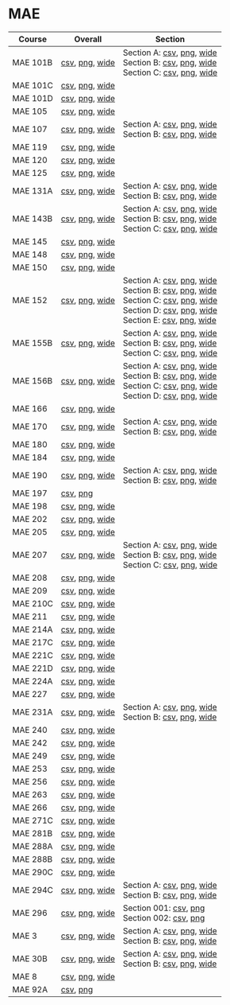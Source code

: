 # MAE

| Course | Overall | Section |
| ------ | ------- | ------- |
| MAE 101B | [csv](https://github.com/UCSD-Historical-Enrollment-Data/2024Spring/blob/main/overall/MAE%20101B.csv), [png](https://raw.githubusercontent.com/UCSD-Historical-Enrollment-Data/2024Spring/main/plot_overall/MAE%20101B.png), [wide](https://raw.githubusercontent.com/UCSD-Historical-Enrollment-Data/2024Spring/main/plot_overall_wide/MAE%20101B.png) | Section A: [csv](https://github.com/UCSD-Historical-Enrollment-Data/2024Spring/blob/main/section/MAE%20101B_A.csv), [png](https://raw.githubusercontent.com/UCSD-Historical-Enrollment-Data/2024Spring/main/plot_section/MAE%20101B_A.png), [wide](https://raw.githubusercontent.com/UCSD-Historical-Enrollment-Data/2024Spring/main/plot_section_wide/MAE%20101B_A.png)<br>Section B: [csv](https://github.com/UCSD-Historical-Enrollment-Data/2024Spring/blob/main/section/MAE%20101B_B.csv), [png](https://raw.githubusercontent.com/UCSD-Historical-Enrollment-Data/2024Spring/main/plot_section/MAE%20101B_B.png), [wide](https://raw.githubusercontent.com/UCSD-Historical-Enrollment-Data/2024Spring/main/plot_section_wide/MAE%20101B_B.png)<br>Section C: [csv](https://github.com/UCSD-Historical-Enrollment-Data/2024Spring/blob/main/section/MAE%20101B_C.csv), [png](https://raw.githubusercontent.com/UCSD-Historical-Enrollment-Data/2024Spring/main/plot_section/MAE%20101B_C.png), [wide](https://raw.githubusercontent.com/UCSD-Historical-Enrollment-Data/2024Spring/main/plot_section_wide/MAE%20101B_C.png) |
| MAE 101C | [csv](https://github.com/UCSD-Historical-Enrollment-Data/2024Spring/blob/main/overall/MAE%20101C.csv), [png](https://raw.githubusercontent.com/UCSD-Historical-Enrollment-Data/2024Spring/main/plot_overall/MAE%20101C.png), [wide](https://raw.githubusercontent.com/UCSD-Historical-Enrollment-Data/2024Spring/main/plot_overall_wide/MAE%20101C.png) |  |
| MAE 101D | [csv](https://github.com/UCSD-Historical-Enrollment-Data/2024Spring/blob/main/overall/MAE%20101D.csv), [png](https://raw.githubusercontent.com/UCSD-Historical-Enrollment-Data/2024Spring/main/plot_overall/MAE%20101D.png), [wide](https://raw.githubusercontent.com/UCSD-Historical-Enrollment-Data/2024Spring/main/plot_overall_wide/MAE%20101D.png) |  |
| MAE 105 | [csv](https://github.com/UCSD-Historical-Enrollment-Data/2024Spring/blob/main/overall/MAE%20105.csv), [png](https://raw.githubusercontent.com/UCSD-Historical-Enrollment-Data/2024Spring/main/plot_overall/MAE%20105.png), [wide](https://raw.githubusercontent.com/UCSD-Historical-Enrollment-Data/2024Spring/main/plot_overall_wide/MAE%20105.png) |  |
| MAE 107 | [csv](https://github.com/UCSD-Historical-Enrollment-Data/2024Spring/blob/main/overall/MAE%20107.csv), [png](https://raw.githubusercontent.com/UCSD-Historical-Enrollment-Data/2024Spring/main/plot_overall/MAE%20107.png), [wide](https://raw.githubusercontent.com/UCSD-Historical-Enrollment-Data/2024Spring/main/plot_overall_wide/MAE%20107.png) | Section A: [csv](https://github.com/UCSD-Historical-Enrollment-Data/2024Spring/blob/main/section/MAE%20107_A.csv), [png](https://raw.githubusercontent.com/UCSD-Historical-Enrollment-Data/2024Spring/main/plot_section/MAE%20107_A.png), [wide](https://raw.githubusercontent.com/UCSD-Historical-Enrollment-Data/2024Spring/main/plot_section_wide/MAE%20107_A.png)<br>Section B: [csv](https://github.com/UCSD-Historical-Enrollment-Data/2024Spring/blob/main/section/MAE%20107_B.csv), [png](https://raw.githubusercontent.com/UCSD-Historical-Enrollment-Data/2024Spring/main/plot_section/MAE%20107_B.png), [wide](https://raw.githubusercontent.com/UCSD-Historical-Enrollment-Data/2024Spring/main/plot_section_wide/MAE%20107_B.png) |
| MAE 119 | [csv](https://github.com/UCSD-Historical-Enrollment-Data/2024Spring/blob/main/overall/MAE%20119.csv), [png](https://raw.githubusercontent.com/UCSD-Historical-Enrollment-Data/2024Spring/main/plot_overall/MAE%20119.png), [wide](https://raw.githubusercontent.com/UCSD-Historical-Enrollment-Data/2024Spring/main/plot_overall_wide/MAE%20119.png) |  |
| MAE 120 | [csv](https://github.com/UCSD-Historical-Enrollment-Data/2024Spring/blob/main/overall/MAE%20120.csv), [png](https://raw.githubusercontent.com/UCSD-Historical-Enrollment-Data/2024Spring/main/plot_overall/MAE%20120.png), [wide](https://raw.githubusercontent.com/UCSD-Historical-Enrollment-Data/2024Spring/main/plot_overall_wide/MAE%20120.png) |  |
| MAE 125 | [csv](https://github.com/UCSD-Historical-Enrollment-Data/2024Spring/blob/main/overall/MAE%20125.csv), [png](https://raw.githubusercontent.com/UCSD-Historical-Enrollment-Data/2024Spring/main/plot_overall/MAE%20125.png), [wide](https://raw.githubusercontent.com/UCSD-Historical-Enrollment-Data/2024Spring/main/plot_overall_wide/MAE%20125.png) |  |
| MAE 131A | [csv](https://github.com/UCSD-Historical-Enrollment-Data/2024Spring/blob/main/overall/MAE%20131A.csv), [png](https://raw.githubusercontent.com/UCSD-Historical-Enrollment-Data/2024Spring/main/plot_overall/MAE%20131A.png), [wide](https://raw.githubusercontent.com/UCSD-Historical-Enrollment-Data/2024Spring/main/plot_overall_wide/MAE%20131A.png) | Section A: [csv](https://github.com/UCSD-Historical-Enrollment-Data/2024Spring/blob/main/section/MAE%20131A_A.csv), [png](https://raw.githubusercontent.com/UCSD-Historical-Enrollment-Data/2024Spring/main/plot_section/MAE%20131A_A.png), [wide](https://raw.githubusercontent.com/UCSD-Historical-Enrollment-Data/2024Spring/main/plot_section_wide/MAE%20131A_A.png)<br>Section B: [csv](https://github.com/UCSD-Historical-Enrollment-Data/2024Spring/blob/main/section/MAE%20131A_B.csv), [png](https://raw.githubusercontent.com/UCSD-Historical-Enrollment-Data/2024Spring/main/plot_section/MAE%20131A_B.png), [wide](https://raw.githubusercontent.com/UCSD-Historical-Enrollment-Data/2024Spring/main/plot_section_wide/MAE%20131A_B.png) |
| MAE 143B | [csv](https://github.com/UCSD-Historical-Enrollment-Data/2024Spring/blob/main/overall/MAE%20143B.csv), [png](https://raw.githubusercontent.com/UCSD-Historical-Enrollment-Data/2024Spring/main/plot_overall/MAE%20143B.png), [wide](https://raw.githubusercontent.com/UCSD-Historical-Enrollment-Data/2024Spring/main/plot_overall_wide/MAE%20143B.png) | Section A: [csv](https://github.com/UCSD-Historical-Enrollment-Data/2024Spring/blob/main/section/MAE%20143B_A.csv), [png](https://raw.githubusercontent.com/UCSD-Historical-Enrollment-Data/2024Spring/main/plot_section/MAE%20143B_A.png), [wide](https://raw.githubusercontent.com/UCSD-Historical-Enrollment-Data/2024Spring/main/plot_section_wide/MAE%20143B_A.png)<br>Section B: [csv](https://github.com/UCSD-Historical-Enrollment-Data/2024Spring/blob/main/section/MAE%20143B_B.csv), [png](https://raw.githubusercontent.com/UCSD-Historical-Enrollment-Data/2024Spring/main/plot_section/MAE%20143B_B.png), [wide](https://raw.githubusercontent.com/UCSD-Historical-Enrollment-Data/2024Spring/main/plot_section_wide/MAE%20143B_B.png)<br>Section C: [csv](https://github.com/UCSD-Historical-Enrollment-Data/2024Spring/blob/main/section/MAE%20143B_C.csv), [png](https://raw.githubusercontent.com/UCSD-Historical-Enrollment-Data/2024Spring/main/plot_section/MAE%20143B_C.png), [wide](https://raw.githubusercontent.com/UCSD-Historical-Enrollment-Data/2024Spring/main/plot_section_wide/MAE%20143B_C.png) |
| MAE 145 | [csv](https://github.com/UCSD-Historical-Enrollment-Data/2024Spring/blob/main/overall/MAE%20145.csv), [png](https://raw.githubusercontent.com/UCSD-Historical-Enrollment-Data/2024Spring/main/plot_overall/MAE%20145.png), [wide](https://raw.githubusercontent.com/UCSD-Historical-Enrollment-Data/2024Spring/main/plot_overall_wide/MAE%20145.png) |  |
| MAE 148 | [csv](https://github.com/UCSD-Historical-Enrollment-Data/2024Spring/blob/main/overall/MAE%20148.csv), [png](https://raw.githubusercontent.com/UCSD-Historical-Enrollment-Data/2024Spring/main/plot_overall/MAE%20148.png), [wide](https://raw.githubusercontent.com/UCSD-Historical-Enrollment-Data/2024Spring/main/plot_overall_wide/MAE%20148.png) |  |
| MAE 150 | [csv](https://github.com/UCSD-Historical-Enrollment-Data/2024Spring/blob/main/overall/MAE%20150.csv), [png](https://raw.githubusercontent.com/UCSD-Historical-Enrollment-Data/2024Spring/main/plot_overall/MAE%20150.png), [wide](https://raw.githubusercontent.com/UCSD-Historical-Enrollment-Data/2024Spring/main/plot_overall_wide/MAE%20150.png) |  |
| MAE 152 | [csv](https://github.com/UCSD-Historical-Enrollment-Data/2024Spring/blob/main/overall/MAE%20152.csv), [png](https://raw.githubusercontent.com/UCSD-Historical-Enrollment-Data/2024Spring/main/plot_overall/MAE%20152.png), [wide](https://raw.githubusercontent.com/UCSD-Historical-Enrollment-Data/2024Spring/main/plot_overall_wide/MAE%20152.png) | Section A: [csv](https://github.com/UCSD-Historical-Enrollment-Data/2024Spring/blob/main/section/MAE%20152_A.csv), [png](https://raw.githubusercontent.com/UCSD-Historical-Enrollment-Data/2024Spring/main/plot_section/MAE%20152_A.png), [wide](https://raw.githubusercontent.com/UCSD-Historical-Enrollment-Data/2024Spring/main/plot_section_wide/MAE%20152_A.png)<br>Section B: [csv](https://github.com/UCSD-Historical-Enrollment-Data/2024Spring/blob/main/section/MAE%20152_B.csv), [png](https://raw.githubusercontent.com/UCSD-Historical-Enrollment-Data/2024Spring/main/plot_section/MAE%20152_B.png), [wide](https://raw.githubusercontent.com/UCSD-Historical-Enrollment-Data/2024Spring/main/plot_section_wide/MAE%20152_B.png)<br>Section C: [csv](https://github.com/UCSD-Historical-Enrollment-Data/2024Spring/blob/main/section/MAE%20152_C.csv), [png](https://raw.githubusercontent.com/UCSD-Historical-Enrollment-Data/2024Spring/main/plot_section/MAE%20152_C.png), [wide](https://raw.githubusercontent.com/UCSD-Historical-Enrollment-Data/2024Spring/main/plot_section_wide/MAE%20152_C.png)<br>Section D: [csv](https://github.com/UCSD-Historical-Enrollment-Data/2024Spring/blob/main/section/MAE%20152_D.csv), [png](https://raw.githubusercontent.com/UCSD-Historical-Enrollment-Data/2024Spring/main/plot_section/MAE%20152_D.png), [wide](https://raw.githubusercontent.com/UCSD-Historical-Enrollment-Data/2024Spring/main/plot_section_wide/MAE%20152_D.png)<br>Section E: [csv](https://github.com/UCSD-Historical-Enrollment-Data/2024Spring/blob/main/section/MAE%20152_E.csv), [png](https://raw.githubusercontent.com/UCSD-Historical-Enrollment-Data/2024Spring/main/plot_section/MAE%20152_E.png), [wide](https://raw.githubusercontent.com/UCSD-Historical-Enrollment-Data/2024Spring/main/plot_section_wide/MAE%20152_E.png) |
| MAE 155B | [csv](https://github.com/UCSD-Historical-Enrollment-Data/2024Spring/blob/main/overall/MAE%20155B.csv), [png](https://raw.githubusercontent.com/UCSD-Historical-Enrollment-Data/2024Spring/main/plot_overall/MAE%20155B.png), [wide](https://raw.githubusercontent.com/UCSD-Historical-Enrollment-Data/2024Spring/main/plot_overall_wide/MAE%20155B.png) | Section A: [csv](https://github.com/UCSD-Historical-Enrollment-Data/2024Spring/blob/main/section/MAE%20155B_A.csv), [png](https://raw.githubusercontent.com/UCSD-Historical-Enrollment-Data/2024Spring/main/plot_section/MAE%20155B_A.png), [wide](https://raw.githubusercontent.com/UCSD-Historical-Enrollment-Data/2024Spring/main/plot_section_wide/MAE%20155B_A.png)<br>Section B: [csv](https://github.com/UCSD-Historical-Enrollment-Data/2024Spring/blob/main/section/MAE%20155B_B.csv), [png](https://raw.githubusercontent.com/UCSD-Historical-Enrollment-Data/2024Spring/main/plot_section/MAE%20155B_B.png), [wide](https://raw.githubusercontent.com/UCSD-Historical-Enrollment-Data/2024Spring/main/plot_section_wide/MAE%20155B_B.png)<br>Section C: [csv](https://github.com/UCSD-Historical-Enrollment-Data/2024Spring/blob/main/section/MAE%20155B_C.csv), [png](https://raw.githubusercontent.com/UCSD-Historical-Enrollment-Data/2024Spring/main/plot_section/MAE%20155B_C.png), [wide](https://raw.githubusercontent.com/UCSD-Historical-Enrollment-Data/2024Spring/main/plot_section_wide/MAE%20155B_C.png) |
| MAE 156B | [csv](https://github.com/UCSD-Historical-Enrollment-Data/2024Spring/blob/main/overall/MAE%20156B.csv), [png](https://raw.githubusercontent.com/UCSD-Historical-Enrollment-Data/2024Spring/main/plot_overall/MAE%20156B.png), [wide](https://raw.githubusercontent.com/UCSD-Historical-Enrollment-Data/2024Spring/main/plot_overall_wide/MAE%20156B.png) | Section A: [csv](https://github.com/UCSD-Historical-Enrollment-Data/2024Spring/blob/main/section/MAE%20156B_A.csv), [png](https://raw.githubusercontent.com/UCSD-Historical-Enrollment-Data/2024Spring/main/plot_section/MAE%20156B_A.png), [wide](https://raw.githubusercontent.com/UCSD-Historical-Enrollment-Data/2024Spring/main/plot_section_wide/MAE%20156B_A.png)<br>Section B: [csv](https://github.com/UCSD-Historical-Enrollment-Data/2024Spring/blob/main/section/MAE%20156B_B.csv), [png](https://raw.githubusercontent.com/UCSD-Historical-Enrollment-Data/2024Spring/main/plot_section/MAE%20156B_B.png), [wide](https://raw.githubusercontent.com/UCSD-Historical-Enrollment-Data/2024Spring/main/plot_section_wide/MAE%20156B_B.png)<br>Section C: [csv](https://github.com/UCSD-Historical-Enrollment-Data/2024Spring/blob/main/section/MAE%20156B_C.csv), [png](https://raw.githubusercontent.com/UCSD-Historical-Enrollment-Data/2024Spring/main/plot_section/MAE%20156B_C.png), [wide](https://raw.githubusercontent.com/UCSD-Historical-Enrollment-Data/2024Spring/main/plot_section_wide/MAE%20156B_C.png)<br>Section D: [csv](https://github.com/UCSD-Historical-Enrollment-Data/2024Spring/blob/main/section/MAE%20156B_D.csv), [png](https://raw.githubusercontent.com/UCSD-Historical-Enrollment-Data/2024Spring/main/plot_section/MAE%20156B_D.png), [wide](https://raw.githubusercontent.com/UCSD-Historical-Enrollment-Data/2024Spring/main/plot_section_wide/MAE%20156B_D.png) |
| MAE 166 | [csv](https://github.com/UCSD-Historical-Enrollment-Data/2024Spring/blob/main/overall/MAE%20166.csv), [png](https://raw.githubusercontent.com/UCSD-Historical-Enrollment-Data/2024Spring/main/plot_overall/MAE%20166.png), [wide](https://raw.githubusercontent.com/UCSD-Historical-Enrollment-Data/2024Spring/main/plot_overall_wide/MAE%20166.png) |  |
| MAE 170 | [csv](https://github.com/UCSD-Historical-Enrollment-Data/2024Spring/blob/main/overall/MAE%20170.csv), [png](https://raw.githubusercontent.com/UCSD-Historical-Enrollment-Data/2024Spring/main/plot_overall/MAE%20170.png), [wide](https://raw.githubusercontent.com/UCSD-Historical-Enrollment-Data/2024Spring/main/plot_overall_wide/MAE%20170.png) | Section A: [csv](https://github.com/UCSD-Historical-Enrollment-Data/2024Spring/blob/main/section/MAE%20170_A.csv), [png](https://raw.githubusercontent.com/UCSD-Historical-Enrollment-Data/2024Spring/main/plot_section/MAE%20170_A.png), [wide](https://raw.githubusercontent.com/UCSD-Historical-Enrollment-Data/2024Spring/main/plot_section_wide/MAE%20170_A.png)<br>Section B: [csv](https://github.com/UCSD-Historical-Enrollment-Data/2024Spring/blob/main/section/MAE%20170_B.csv), [png](https://raw.githubusercontent.com/UCSD-Historical-Enrollment-Data/2024Spring/main/plot_section/MAE%20170_B.png), [wide](https://raw.githubusercontent.com/UCSD-Historical-Enrollment-Data/2024Spring/main/plot_section_wide/MAE%20170_B.png) |
| MAE 180 | [csv](https://github.com/UCSD-Historical-Enrollment-Data/2024Spring/blob/main/overall/MAE%20180.csv), [png](https://raw.githubusercontent.com/UCSD-Historical-Enrollment-Data/2024Spring/main/plot_overall/MAE%20180.png), [wide](https://raw.githubusercontent.com/UCSD-Historical-Enrollment-Data/2024Spring/main/plot_overall_wide/MAE%20180.png) |  |
| MAE 184 | [csv](https://github.com/UCSD-Historical-Enrollment-Data/2024Spring/blob/main/overall/MAE%20184.csv), [png](https://raw.githubusercontent.com/UCSD-Historical-Enrollment-Data/2024Spring/main/plot_overall/MAE%20184.png), [wide](https://raw.githubusercontent.com/UCSD-Historical-Enrollment-Data/2024Spring/main/plot_overall_wide/MAE%20184.png) |  |
| MAE 190 | [csv](https://github.com/UCSD-Historical-Enrollment-Data/2024Spring/blob/main/overall/MAE%20190.csv), [png](https://raw.githubusercontent.com/UCSD-Historical-Enrollment-Data/2024Spring/main/plot_overall/MAE%20190.png), [wide](https://raw.githubusercontent.com/UCSD-Historical-Enrollment-Data/2024Spring/main/plot_overall_wide/MAE%20190.png) | Section A: [csv](https://github.com/UCSD-Historical-Enrollment-Data/2024Spring/blob/main/section/MAE%20190_A.csv), [png](https://raw.githubusercontent.com/UCSD-Historical-Enrollment-Data/2024Spring/main/plot_section/MAE%20190_A.png), [wide](https://raw.githubusercontent.com/UCSD-Historical-Enrollment-Data/2024Spring/main/plot_section_wide/MAE%20190_A.png)<br>Section B: [csv](https://github.com/UCSD-Historical-Enrollment-Data/2024Spring/blob/main/section/MAE%20190_B.csv), [png](https://raw.githubusercontent.com/UCSD-Historical-Enrollment-Data/2024Spring/main/plot_section/MAE%20190_B.png), [wide](https://raw.githubusercontent.com/UCSD-Historical-Enrollment-Data/2024Spring/main/plot_section_wide/MAE%20190_B.png) |
| MAE 197 | [csv](https://github.com/UCSD-Historical-Enrollment-Data/2024Spring/blob/main/overall/MAE%20197.csv), [png](https://raw.githubusercontent.com/UCSD-Historical-Enrollment-Data/2024Spring/main/plot_overall/MAE%20197.png) |  |
| MAE 198 | [csv](https://github.com/UCSD-Historical-Enrollment-Data/2024Spring/blob/main/overall/MAE%20198.csv), [png](https://raw.githubusercontent.com/UCSD-Historical-Enrollment-Data/2024Spring/main/plot_overall/MAE%20198.png), [wide](https://raw.githubusercontent.com/UCSD-Historical-Enrollment-Data/2024Spring/main/plot_overall_wide/MAE%20198.png) |  |
| MAE 202 | [csv](https://github.com/UCSD-Historical-Enrollment-Data/2024Spring/blob/main/overall/MAE%20202.csv), [png](https://raw.githubusercontent.com/UCSD-Historical-Enrollment-Data/2024Spring/main/plot_overall/MAE%20202.png), [wide](https://raw.githubusercontent.com/UCSD-Historical-Enrollment-Data/2024Spring/main/plot_overall_wide/MAE%20202.png) |  |
| MAE 205 | [csv](https://github.com/UCSD-Historical-Enrollment-Data/2024Spring/blob/main/overall/MAE%20205.csv), [png](https://raw.githubusercontent.com/UCSD-Historical-Enrollment-Data/2024Spring/main/plot_overall/MAE%20205.png), [wide](https://raw.githubusercontent.com/UCSD-Historical-Enrollment-Data/2024Spring/main/plot_overall_wide/MAE%20205.png) |  |
| MAE 207 | [csv](https://github.com/UCSD-Historical-Enrollment-Data/2024Spring/blob/main/overall/MAE%20207.csv), [png](https://raw.githubusercontent.com/UCSD-Historical-Enrollment-Data/2024Spring/main/plot_overall/MAE%20207.png), [wide](https://raw.githubusercontent.com/UCSD-Historical-Enrollment-Data/2024Spring/main/plot_overall_wide/MAE%20207.png) | Section A: [csv](https://github.com/UCSD-Historical-Enrollment-Data/2024Spring/blob/main/section/MAE%20207_A.csv), [png](https://raw.githubusercontent.com/UCSD-Historical-Enrollment-Data/2024Spring/main/plot_section/MAE%20207_A.png), [wide](https://raw.githubusercontent.com/UCSD-Historical-Enrollment-Data/2024Spring/main/plot_section_wide/MAE%20207_A.png)<br>Section B: [csv](https://github.com/UCSD-Historical-Enrollment-Data/2024Spring/blob/main/section/MAE%20207_B.csv), [png](https://raw.githubusercontent.com/UCSD-Historical-Enrollment-Data/2024Spring/main/plot_section/MAE%20207_B.png), [wide](https://raw.githubusercontent.com/UCSD-Historical-Enrollment-Data/2024Spring/main/plot_section_wide/MAE%20207_B.png)<br>Section C: [csv](https://github.com/UCSD-Historical-Enrollment-Data/2024Spring/blob/main/section/MAE%20207_C.csv), [png](https://raw.githubusercontent.com/UCSD-Historical-Enrollment-Data/2024Spring/main/plot_section/MAE%20207_C.png), [wide](https://raw.githubusercontent.com/UCSD-Historical-Enrollment-Data/2024Spring/main/plot_section_wide/MAE%20207_C.png) |
| MAE 208 | [csv](https://github.com/UCSD-Historical-Enrollment-Data/2024Spring/blob/main/overall/MAE%20208.csv), [png](https://raw.githubusercontent.com/UCSD-Historical-Enrollment-Data/2024Spring/main/plot_overall/MAE%20208.png), [wide](https://raw.githubusercontent.com/UCSD-Historical-Enrollment-Data/2024Spring/main/plot_overall_wide/MAE%20208.png) |  |
| MAE 209 | [csv](https://github.com/UCSD-Historical-Enrollment-Data/2024Spring/blob/main/overall/MAE%20209.csv), [png](https://raw.githubusercontent.com/UCSD-Historical-Enrollment-Data/2024Spring/main/plot_overall/MAE%20209.png), [wide](https://raw.githubusercontent.com/UCSD-Historical-Enrollment-Data/2024Spring/main/plot_overall_wide/MAE%20209.png) |  |
| MAE 210C | [csv](https://github.com/UCSD-Historical-Enrollment-Data/2024Spring/blob/main/overall/MAE%20210C.csv), [png](https://raw.githubusercontent.com/UCSD-Historical-Enrollment-Data/2024Spring/main/plot_overall/MAE%20210C.png), [wide](https://raw.githubusercontent.com/UCSD-Historical-Enrollment-Data/2024Spring/main/plot_overall_wide/MAE%20210C.png) |  |
| MAE 211 | [csv](https://github.com/UCSD-Historical-Enrollment-Data/2024Spring/blob/main/overall/MAE%20211.csv), [png](https://raw.githubusercontent.com/UCSD-Historical-Enrollment-Data/2024Spring/main/plot_overall/MAE%20211.png), [wide](https://raw.githubusercontent.com/UCSD-Historical-Enrollment-Data/2024Spring/main/plot_overall_wide/MAE%20211.png) |  |
| MAE 214A | [csv](https://github.com/UCSD-Historical-Enrollment-Data/2024Spring/blob/main/overall/MAE%20214A.csv), [png](https://raw.githubusercontent.com/UCSD-Historical-Enrollment-Data/2024Spring/main/plot_overall/MAE%20214A.png), [wide](https://raw.githubusercontent.com/UCSD-Historical-Enrollment-Data/2024Spring/main/plot_overall_wide/MAE%20214A.png) |  |
| MAE 217C | [csv](https://github.com/UCSD-Historical-Enrollment-Data/2024Spring/blob/main/overall/MAE%20217C.csv), [png](https://raw.githubusercontent.com/UCSD-Historical-Enrollment-Data/2024Spring/main/plot_overall/MAE%20217C.png), [wide](https://raw.githubusercontent.com/UCSD-Historical-Enrollment-Data/2024Spring/main/plot_overall_wide/MAE%20217C.png) |  |
| MAE 221C | [csv](https://github.com/UCSD-Historical-Enrollment-Data/2024Spring/blob/main/overall/MAE%20221C.csv), [png](https://raw.githubusercontent.com/UCSD-Historical-Enrollment-Data/2024Spring/main/plot_overall/MAE%20221C.png), [wide](https://raw.githubusercontent.com/UCSD-Historical-Enrollment-Data/2024Spring/main/plot_overall_wide/MAE%20221C.png) |  |
| MAE 221D | [csv](https://github.com/UCSD-Historical-Enrollment-Data/2024Spring/blob/main/overall/MAE%20221D.csv), [png](https://raw.githubusercontent.com/UCSD-Historical-Enrollment-Data/2024Spring/main/plot_overall/MAE%20221D.png), [wide](https://raw.githubusercontent.com/UCSD-Historical-Enrollment-Data/2024Spring/main/plot_overall_wide/MAE%20221D.png) |  |
| MAE 224A | [csv](https://github.com/UCSD-Historical-Enrollment-Data/2024Spring/blob/main/overall/MAE%20224A.csv), [png](https://raw.githubusercontent.com/UCSD-Historical-Enrollment-Data/2024Spring/main/plot_overall/MAE%20224A.png), [wide](https://raw.githubusercontent.com/UCSD-Historical-Enrollment-Data/2024Spring/main/plot_overall_wide/MAE%20224A.png) |  |
| MAE 227 | [csv](https://github.com/UCSD-Historical-Enrollment-Data/2024Spring/blob/main/overall/MAE%20227.csv), [png](https://raw.githubusercontent.com/UCSD-Historical-Enrollment-Data/2024Spring/main/plot_overall/MAE%20227.png), [wide](https://raw.githubusercontent.com/UCSD-Historical-Enrollment-Data/2024Spring/main/plot_overall_wide/MAE%20227.png) |  |
| MAE 231A | [csv](https://github.com/UCSD-Historical-Enrollment-Data/2024Spring/blob/main/overall/MAE%20231A.csv), [png](https://raw.githubusercontent.com/UCSD-Historical-Enrollment-Data/2024Spring/main/plot_overall/MAE%20231A.png), [wide](https://raw.githubusercontent.com/UCSD-Historical-Enrollment-Data/2024Spring/main/plot_overall_wide/MAE%20231A.png) | Section A: [csv](https://github.com/UCSD-Historical-Enrollment-Data/2024Spring/blob/main/section/MAE%20231A_A.csv), [png](https://raw.githubusercontent.com/UCSD-Historical-Enrollment-Data/2024Spring/main/plot_section/MAE%20231A_A.png), [wide](https://raw.githubusercontent.com/UCSD-Historical-Enrollment-Data/2024Spring/main/plot_section_wide/MAE%20231A_A.png)<br>Section B: [csv](https://github.com/UCSD-Historical-Enrollment-Data/2024Spring/blob/main/section/MAE%20231A_B.csv), [png](https://raw.githubusercontent.com/UCSD-Historical-Enrollment-Data/2024Spring/main/plot_section/MAE%20231A_B.png), [wide](https://raw.githubusercontent.com/UCSD-Historical-Enrollment-Data/2024Spring/main/plot_section_wide/MAE%20231A_B.png) |
| MAE 240 | [csv](https://github.com/UCSD-Historical-Enrollment-Data/2024Spring/blob/main/overall/MAE%20240.csv), [png](https://raw.githubusercontent.com/UCSD-Historical-Enrollment-Data/2024Spring/main/plot_overall/MAE%20240.png), [wide](https://raw.githubusercontent.com/UCSD-Historical-Enrollment-Data/2024Spring/main/plot_overall_wide/MAE%20240.png) |  |
| MAE 242 | [csv](https://github.com/UCSD-Historical-Enrollment-Data/2024Spring/blob/main/overall/MAE%20242.csv), [png](https://raw.githubusercontent.com/UCSD-Historical-Enrollment-Data/2024Spring/main/plot_overall/MAE%20242.png), [wide](https://raw.githubusercontent.com/UCSD-Historical-Enrollment-Data/2024Spring/main/plot_overall_wide/MAE%20242.png) |  |
| MAE 249 | [csv](https://github.com/UCSD-Historical-Enrollment-Data/2024Spring/blob/main/overall/MAE%20249.csv), [png](https://raw.githubusercontent.com/UCSD-Historical-Enrollment-Data/2024Spring/main/plot_overall/MAE%20249.png), [wide](https://raw.githubusercontent.com/UCSD-Historical-Enrollment-Data/2024Spring/main/plot_overall_wide/MAE%20249.png) |  |
| MAE 253 | [csv](https://github.com/UCSD-Historical-Enrollment-Data/2024Spring/blob/main/overall/MAE%20253.csv), [png](https://raw.githubusercontent.com/UCSD-Historical-Enrollment-Data/2024Spring/main/plot_overall/MAE%20253.png), [wide](https://raw.githubusercontent.com/UCSD-Historical-Enrollment-Data/2024Spring/main/plot_overall_wide/MAE%20253.png) |  |
| MAE 256 | [csv](https://github.com/UCSD-Historical-Enrollment-Data/2024Spring/blob/main/overall/MAE%20256.csv), [png](https://raw.githubusercontent.com/UCSD-Historical-Enrollment-Data/2024Spring/main/plot_overall/MAE%20256.png), [wide](https://raw.githubusercontent.com/UCSD-Historical-Enrollment-Data/2024Spring/main/plot_overall_wide/MAE%20256.png) |  |
| MAE 263 | [csv](https://github.com/UCSD-Historical-Enrollment-Data/2024Spring/blob/main/overall/MAE%20263.csv), [png](https://raw.githubusercontent.com/UCSD-Historical-Enrollment-Data/2024Spring/main/plot_overall/MAE%20263.png), [wide](https://raw.githubusercontent.com/UCSD-Historical-Enrollment-Data/2024Spring/main/plot_overall_wide/MAE%20263.png) |  |
| MAE 266 | [csv](https://github.com/UCSD-Historical-Enrollment-Data/2024Spring/blob/main/overall/MAE%20266.csv), [png](https://raw.githubusercontent.com/UCSD-Historical-Enrollment-Data/2024Spring/main/plot_overall/MAE%20266.png), [wide](https://raw.githubusercontent.com/UCSD-Historical-Enrollment-Data/2024Spring/main/plot_overall_wide/MAE%20266.png) |  |
| MAE 271C | [csv](https://github.com/UCSD-Historical-Enrollment-Data/2024Spring/blob/main/overall/MAE%20271C.csv), [png](https://raw.githubusercontent.com/UCSD-Historical-Enrollment-Data/2024Spring/main/plot_overall/MAE%20271C.png), [wide](https://raw.githubusercontent.com/UCSD-Historical-Enrollment-Data/2024Spring/main/plot_overall_wide/MAE%20271C.png) |  |
| MAE 281B | [csv](https://github.com/UCSD-Historical-Enrollment-Data/2024Spring/blob/main/overall/MAE%20281B.csv), [png](https://raw.githubusercontent.com/UCSD-Historical-Enrollment-Data/2024Spring/main/plot_overall/MAE%20281B.png), [wide](https://raw.githubusercontent.com/UCSD-Historical-Enrollment-Data/2024Spring/main/plot_overall_wide/MAE%20281B.png) |  |
| MAE 288A | [csv](https://github.com/UCSD-Historical-Enrollment-Data/2024Spring/blob/main/overall/MAE%20288A.csv), [png](https://raw.githubusercontent.com/UCSD-Historical-Enrollment-Data/2024Spring/main/plot_overall/MAE%20288A.png), [wide](https://raw.githubusercontent.com/UCSD-Historical-Enrollment-Data/2024Spring/main/plot_overall_wide/MAE%20288A.png) |  |
| MAE 288B | [csv](https://github.com/UCSD-Historical-Enrollment-Data/2024Spring/blob/main/overall/MAE%20288B.csv), [png](https://raw.githubusercontent.com/UCSD-Historical-Enrollment-Data/2024Spring/main/plot_overall/MAE%20288B.png), [wide](https://raw.githubusercontent.com/UCSD-Historical-Enrollment-Data/2024Spring/main/plot_overall_wide/MAE%20288B.png) |  |
| MAE 290C | [csv](https://github.com/UCSD-Historical-Enrollment-Data/2024Spring/blob/main/overall/MAE%20290C.csv), [png](https://raw.githubusercontent.com/UCSD-Historical-Enrollment-Data/2024Spring/main/plot_overall/MAE%20290C.png), [wide](https://raw.githubusercontent.com/UCSD-Historical-Enrollment-Data/2024Spring/main/plot_overall_wide/MAE%20290C.png) |  |
| MAE 294C | [csv](https://github.com/UCSD-Historical-Enrollment-Data/2024Spring/blob/main/overall/MAE%20294C.csv), [png](https://raw.githubusercontent.com/UCSD-Historical-Enrollment-Data/2024Spring/main/plot_overall/MAE%20294C.png), [wide](https://raw.githubusercontent.com/UCSD-Historical-Enrollment-Data/2024Spring/main/plot_overall_wide/MAE%20294C.png) | Section A: [csv](https://github.com/UCSD-Historical-Enrollment-Data/2024Spring/blob/main/section/MAE%20294C_A.csv), [png](https://raw.githubusercontent.com/UCSD-Historical-Enrollment-Data/2024Spring/main/plot_section/MAE%20294C_A.png), [wide](https://raw.githubusercontent.com/UCSD-Historical-Enrollment-Data/2024Spring/main/plot_section_wide/MAE%20294C_A.png)<br>Section B: [csv](https://github.com/UCSD-Historical-Enrollment-Data/2024Spring/blob/main/section/MAE%20294C_B.csv), [png](https://raw.githubusercontent.com/UCSD-Historical-Enrollment-Data/2024Spring/main/plot_section/MAE%20294C_B.png), [wide](https://raw.githubusercontent.com/UCSD-Historical-Enrollment-Data/2024Spring/main/plot_section_wide/MAE%20294C_B.png) |
| MAE 296 | [csv](https://github.com/UCSD-Historical-Enrollment-Data/2024Spring/blob/main/overall/MAE%20296.csv), [png](https://raw.githubusercontent.com/UCSD-Historical-Enrollment-Data/2024Spring/main/plot_overall/MAE%20296.png), [wide](https://raw.githubusercontent.com/UCSD-Historical-Enrollment-Data/2024Spring/main/plot_overall_wide/MAE%20296.png) | Section 001: [csv](https://github.com/UCSD-Historical-Enrollment-Data/2024Spring/blob/main/section/MAE%20296_001.csv), [png](https://raw.githubusercontent.com/UCSD-Historical-Enrollment-Data/2024Spring/main/plot_section/MAE%20296_001.png)<br>Section 002: [csv](https://github.com/UCSD-Historical-Enrollment-Data/2024Spring/blob/main/section/MAE%20296_002.csv), [png](https://raw.githubusercontent.com/UCSD-Historical-Enrollment-Data/2024Spring/main/plot_section/MAE%20296_002.png) |
| MAE 3 | [csv](https://github.com/UCSD-Historical-Enrollment-Data/2024Spring/blob/main/overall/MAE%203.csv), [png](https://raw.githubusercontent.com/UCSD-Historical-Enrollment-Data/2024Spring/main/plot_overall/MAE%203.png), [wide](https://raw.githubusercontent.com/UCSD-Historical-Enrollment-Data/2024Spring/main/plot_overall_wide/MAE%203.png) | Section A: [csv](https://github.com/UCSD-Historical-Enrollment-Data/2024Spring/blob/main/section/MAE%203_A.csv), [png](https://raw.githubusercontent.com/UCSD-Historical-Enrollment-Data/2024Spring/main/plot_section/MAE%203_A.png), [wide](https://raw.githubusercontent.com/UCSD-Historical-Enrollment-Data/2024Spring/main/plot_section_wide/MAE%203_A.png)<br>Section B: [csv](https://github.com/UCSD-Historical-Enrollment-Data/2024Spring/blob/main/section/MAE%203_B.csv), [png](https://raw.githubusercontent.com/UCSD-Historical-Enrollment-Data/2024Spring/main/plot_section/MAE%203_B.png), [wide](https://raw.githubusercontent.com/UCSD-Historical-Enrollment-Data/2024Spring/main/plot_section_wide/MAE%203_B.png) |
| MAE 30B | [csv](https://github.com/UCSD-Historical-Enrollment-Data/2024Spring/blob/main/overall/MAE%2030B.csv), [png](https://raw.githubusercontent.com/UCSD-Historical-Enrollment-Data/2024Spring/main/plot_overall/MAE%2030B.png), [wide](https://raw.githubusercontent.com/UCSD-Historical-Enrollment-Data/2024Spring/main/plot_overall_wide/MAE%2030B.png) | Section A: [csv](https://github.com/UCSD-Historical-Enrollment-Data/2024Spring/blob/main/section/MAE%2030B_A.csv), [png](https://raw.githubusercontent.com/UCSD-Historical-Enrollment-Data/2024Spring/main/plot_section/MAE%2030B_A.png), [wide](https://raw.githubusercontent.com/UCSD-Historical-Enrollment-Data/2024Spring/main/plot_section_wide/MAE%2030B_A.png)<br>Section B: [csv](https://github.com/UCSD-Historical-Enrollment-Data/2024Spring/blob/main/section/MAE%2030B_B.csv), [png](https://raw.githubusercontent.com/UCSD-Historical-Enrollment-Data/2024Spring/main/plot_section/MAE%2030B_B.png), [wide](https://raw.githubusercontent.com/UCSD-Historical-Enrollment-Data/2024Spring/main/plot_section_wide/MAE%2030B_B.png) |
| MAE 8 | [csv](https://github.com/UCSD-Historical-Enrollment-Data/2024Spring/blob/main/overall/MAE%208.csv), [png](https://raw.githubusercontent.com/UCSD-Historical-Enrollment-Data/2024Spring/main/plot_overall/MAE%208.png), [wide](https://raw.githubusercontent.com/UCSD-Historical-Enrollment-Data/2024Spring/main/plot_overall_wide/MAE%208.png) |  |
| MAE 92A | [csv](https://github.com/UCSD-Historical-Enrollment-Data/2024Spring/blob/main/overall/MAE%2092A.csv), [png](https://raw.githubusercontent.com/UCSD-Historical-Enrollment-Data/2024Spring/main/plot_overall/MAE%2092A.png) |  |
